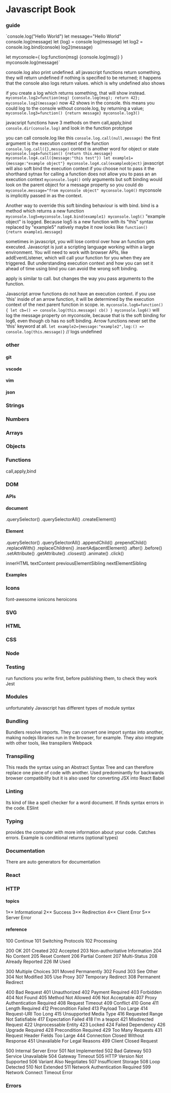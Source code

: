 # Javascript Book

### guide


`console.log("Hello World")
let message="Hello World"
console.log(message)
let {log} = console
log(message)
let log2 = console.log.bind(console)
log2(message)

let myconsole={
log:function(msg) {console.log(msg)}
}
myconsole.log(message)`

console.log also print undefined.
all javascript functions return something.
they will return undefined if nothing is specified to be returned;
it happens that the console also logs return values.
which is why undefined also shows

if you create a log which returns something, that will show instead.
`myconsole.log2=function(msg) {console.log(msg); return 42}; myconsole.log2(message)`
now 42 shows in the console.
this means you could log to the console without console.log, by returning a value;
`myconsole.log3=function() {return message} myconsole.log3()`

javacsript functions have 3 methods on them
call,apply,bind
`console.dir(console.log)`
and look in the function prototype

you can call console.log like this
`console.log.call(null,message)`
the first argument is the execution context of the function
`console.log.call({},message)`
context is another word for object or state
`myconsole.log4=function() {return this.message} myconsole.log4.call({message:"this test"}) let example1={message:"example object"} myconsole.log4.cal(exampleobject)`
javascript will also soft bind the execution context if you choose not to pass it
the shorthand sytnax for calling a function does not allow you to pass an an execution context
`myconsole.log4()`
only arguments
but soft binding would look on the parent object for a message property
so you could do
`myconsole.message="from myconsole object" myconsole.log4()`
myconsole is implicitly passed in as the context.

Another way to override this soft binding behaviour is with bind.
bind is a method which returns a new function
`myconsole.log5=myconsole.log4.bind(example1) myconsole.log5()`
"example object" is logged. Because log5 is a new function with its "this" syntax replaced by "example5"
natively maybe it now looks like
`function() {return example1.message}`

sometimes in javascript, you will lose control over how an function gets executed. Javascript is just a scripting language working within a large environment. You will need to work with browser APIs, like addEventListener, which will call your function for you when they are triggered.
But understanding execution context and how you can set it ahead of time using bind you can avoid the wrong soft binding.

apply is similar to call. but changes the way you pass arguments to the function.

Javascript arrow functions do not have an execution context. if you use 'this' inside of an arrow function, it will be determined by the execution context of the next parent function in scope. ie.
`myconsole.log6=function() { let cb=() => console.log(this.message) cb() } myconsole.log6()`
will log the message property on myconsole, because that is the soft binding for log6, even though cb has no soft binding.
Arrow functions never set the 'this' keyword at all.
`let example2={message:"example2",log:() => console.log(this.message)}`
// logs undefined

### other
#### git
#### vscode
#### vim
#### json
### Strings

### Numbers
### Arrays

### Objects

### Functions
call,apply,bind
### DOM

#### APIs
#### document
.querySelector()
.querySelectorAll()
.createElement()
#### Element
.querySelector()
.querySelectorAll()
.appendChild()
.prependChild()
.replaceWith()
.replaceChildren()
.insertAdjacentElement()
.after()
.before()
.setAttribute()
.getAttribute()
.closest()
.animate()
.click()


innerHTML
textContent
previousElementSibling
nextElementSibling

#### Examples

### Icons
font-awesome
ionicons
heroicons

### SVG


### HTML
### CSS

### Node


### Testing
run functions you write first, before publishing them, to check they work
Jest

### Modules
unfortunately Javascript has different types of module syntax
### Bundling
Bundlers resolve imports. They can convert one import syntax into another, making nodejs libraries run in the browser, for example. They also integrate with other tools, like transpilers
Webpack

### Transpiling
This reads the syntax using an Abstract Syntax Tree and can therefore replace one piece of code with another. Used predominantly for backwards browser compatibility but it is also used for converting JSX into React 
Babel

### Linting
Its kind of like a spell checker for a word document. If finds syntax errors in the code.
ESlint

### Typing
provides the computer with more information about your code. Catches errors.
Example is conditional returns (optional types)

### Documentation
There are auto generators for documentation

### React

### HTTP
#### topics
1×× Informational
2×× Success
3×× Redirection
4×× Client Error
5×× Server Error

#### reference
100 Continue
101 Switching Protocols
102 Processing

200 OK
201 Created
202 Accepted
203 Non-authoritative Information
204 No Content
205 Reset Content
206 Partial Content
207 Multi-Status
208 Already Reported
226 IM Used

300 Multiple Choices
301 Moved Permanently
302 Found
303 See Other
304 Not Modified
305 Use Proxy
307 Temporary Redirect
308 Permanent Redirect

400 Bad Request
401 Unauthorized
402 Payment Required
403 Forbidden
404 Not Found
405 Method Not Allowed
406 Not Acceptable
407 Proxy Authentication Required
408 Request Timeout
409 Conflict
410 Gone
411 Length Required
412 Precondition Failed
413 Payload Too Large
414 Request-URI Too Long
415 Unsupported Media Type
416 Requested Range Not Satisfiable
417 Expectation Failed
418 I'm a teapot
421 Misdirected Request
422 Unprocessable Entity
423 Locked
424 Failed Dependency
426 Upgrade Required
428 Precondition Required
429 Too Many Requests
431 Request Header Fields Too Large
444 Connection Closed Without Response
451 Unavailable For Legal Reasons
499 Client Closed Request

500 Internal Server Error
501 Not Implemented
502 Bad Gateway
503 Service Unavailable
504 Gateway Timeout
505 HTTP Version Not Supported
506 Variant Also Negotiates
507 Insufficient Storage
508 Loop Detected
510 Not Extended
511 Network Authentication Required
599 Network Connect Timeout Error

### Errors
